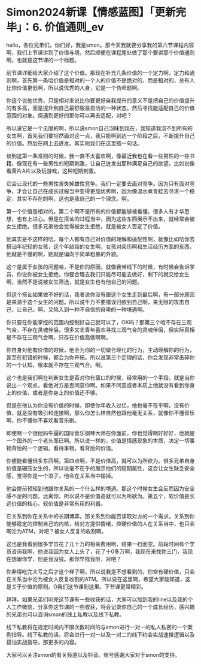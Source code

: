 # Simon2024新课【情感蓝图】「更新完毕」：6. 价值通则_ev

hello，各位兄弟们，你们好，我是smon。那今天我就要分享我的第六节课程内容啊，我们上节课讲到了价值与境，然后顺便在课程尾处做了那个要讲那个价值通则啊，也就是这节课的一个标题。

前节课详细给大家介绍了这个价值。那现在补充几条价值的一个定力啊，定力和通则啊，首先第一条哈价值是相对的一个人的价值不是绝对的，而是相对的，总有人比你价值更低啊，所以说优秀的人身，它是一个伪命题啊。

你这个说他优秀，只是相对来说比你要更好自我提升的意义不是把自己的价值提升的有多高，而是提升到自己最舒服最自洽的一种状态。然后寻找能适配自己的价值范围的对象。但遇到更好的那你可以再去适配，对吧？

所以说它是一个无限的啊，所以说smon自己泡昧到现在，我知道我泡不到所有的女生啊，首先我们要坦然面对这一点，我只能啊到达一个阶段之后，不断提升自己的价值。然后在网上去迸发。其实呃我们在这里插一句话。

谈到这第一条准则的时候，我一直不太喜欢啊，像最近我也在看一些男性的一些书籍，像现在有一些男性的短期刺激，让自己迸发出那种满足自己的欲望。比如说像看黄片A片以及玩游戏，这种短期刺激。

它会让现代的一些男性丧失掉雄性竞争。我们一定要去面对竞争。因为只有面对竞争，才会让自己在成长过程当中变得更加优秀啊，因为像温水煮青蛙去寻求一个稳定，其实不存在的啊，这也是我自己的一个理念。啊。

第一个价值是相对的。第二个啊不是所有的价值都能够被看懂。很多人有才华思想，也有上进心。但是在搭讪的过程当中，因为这些东西展示不出来，就经常会被女生拒绝。很多兄弟他会觉得被女生拒绝，就是被女人否定了价值。

他其实是不这样的哈。每个人都有自己对价值的理解和适配性啊，就像比如哈你去搭讪年纪轻的女孩，这个年龄段的女生啊，女孩对阅历啊和生活经历方面的东西，他就是不懂的啊，她就是偏向于简单粗暴的外貌。

这个是属于女孩的问题哈，不是你的原因，就像我带线下的时候，有时候会告诉学员，你说你被女生拒绝，你要合理去我们只能尽可能去做好，剩下的就交给女生啊，当然不是说被女生筛选，就是女生也有他自己的问题。

但这个搭讪如果做不好的话，我者说你没有跟这个女生走到最后啊，有一部分原因是来源于这个女生的问题。所以说千万不要错误归依到自己啊，来无限的攻击自己，让自己。啊，又陷入到一种不自信的自卑的一种境遇啊。

你只要在你能掌控的范围内控制好自己就可以了，OK吗？那第三个哈不存在三观气合，不存在灵魂伴侣。很多文艺青年喜欢寻找三观气合的灵魂伴侣，但实际真相是不存在三观气合啊，只存在价值高低啊啊。

你自身对他有价值的时候，他会为你的一切做合理化的行为，主动理解你的行为，甚至在犯错的时候，都会为你开拓。所以说第三个定理的话，你会发现非常击碎你的一个认知，根本就不存在三观气合。啊。

这个也是我们啊在判断女生是否对你有窗口的时候，经常用的一个手段。就是当你说出一个观点，看他对方是否同意你啊。如果不同意或者本质上他就没有看到你身上的价值，或者是你身上的价值还不够。

但是在他认为你没有价值的时候，即使你年收入过亿，他也毫不在乎啊，没有价值，就是没有吸引和连接啊，那么你怎么样自然也跟他毫无关系，就像你不懂音乐啊，你不懂你不喜欢看音乐剧。

即使啊一个很他妈牛逼的国际音乐钢琴大师在你面前，你也觉得啊好好好，他就是一个国外的一个老头而已啊。所以说一样的，价值是情感现象的本质，决定一切事物背后的一个逻辑。看待事物，看背后的价值。

你便能看懂很多东西啊。第四点啊，不是价值高，就可以为所欲为。很多兄弟自身价值是碾压女生的，所以说毫不在乎的展示他们的短期属性，这会让女生缺乏安全感，觉得你是一个浪子，他会在关系当中输掉。

他会提前预知到他跟你关系的一个什么样的境遇。那这个时候女生会反而因为安全感不足的问题，远离你。所以说不是价值高就可以为所欲为。第五个，软价值是长远价值的核心，软价值是非常有用的利器。

它关系到你在关系中的长期博弈。那关系到你能否读取对方的一个需求，关系到你能够稳定的控制自己的内核，给对方提供情绪，控硬价值的人在关系当中，也只会啊沦为ATM，对吧？被女人反复的收割啊。

这也是我看到很多学员花了几十万的相亲费用啊，结果一扫而空。前段时间有个学员咨询我啊，他说我因为女人上头了，花了十0多万啊，我现在来找你三门，我现在想跟你学，但是我没钱。那你早找我呀，对吧？

你非得吃完大亏之后才这个样子啊，所以说我是不想看到的，你空有硬价值，只会在关系当中沦为被女人反复收割的ATM。所以说在这里啊，希望大家能知道，这是关于价值的原则。O我们这节课到这里。下节课更常精彩。

拜拜。如果兄弟们听完这节课有一些收获的话，大家可以加到我的line以及我的个人工作微信，分享你这节课的一些收获，将会记录你自己的一个成长经历，感兴趣的兄弟也可以咨询smon的线上私教以及线下私教。

线下私教将在规定时间内不限次数时间的与smon进行一对一的私人私密的一个案例指导。线下私教的话，将会进行一对一以及一对二的线下约会实战速推逻辑以及搭讪实战指导。那更多的内容。

大家可以关注smon的有关频道以及抖音。账号感谢大家对于smon的支持。